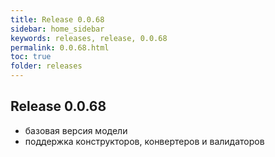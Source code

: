 ```yaml
---
title: Release 0.0.68
sidebar: home_sidebar
keywords: releases, release, 0.0.68
permalink: 0.0.68.html
toc: true
folder: releases
---
```

## Release 0.0.68

- базовая версия модели
- поддержка конструкторов, конвертеров и валидаторов
